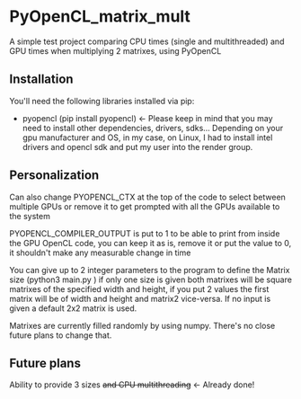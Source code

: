 # PyOpenCL_matrix_mult
A simple test project comparing CPU times (single and multithreaded) and GPU times when multiplying 2 matrixes, using PyOpenCL


## Installation
You'll need the following libraries installed via pip:
- pyopencl (pip install pyopencl) <- Please keep in mind that you may need to install other dependencies, drivers, sdks... Depending on your gpu manufacturer and OS, in my case, on Linux, I had to install intel drivers and opencl sdk and put my user into the render group.

## Personalization
Can also change PYOPENCL_CTX at the top of the code to select between multiple GPUs or remove it to get prompted with all the GPUs available to the system

PYOPENCL_COMPILER_OUTPUT is put to 1 to be able to print from inside the GPU OpenCL code, you can keep it as is, remove it or put the value to 0, it shouldn't make any measurable change in time

You can give up to 2 integer parameters to the program to define the Matrix size (python3 main.py <size1> <size2>) if only one size is given both matrixes will be square matrixes of the specified width and height, if you put 2 values the first matrix will be of width <size1> and height <size2> and matrix2 vice-versa. If no input is given a default 2x2 matrix is used.

Matrixes are currently filled randomly by using numpy. There's no close future plans to change that.

## Future plans
Ability to provide 3 sizes ~~and CPU multithreading~~ <- Already done!
